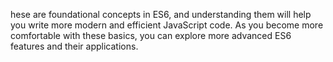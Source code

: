 hese are foundational concepts in ES6, and understanding them will help you write more modern and efficient JavaScript code. As you become more comfortable with these basics, you can explore more advanced ES6 features and their applications.
